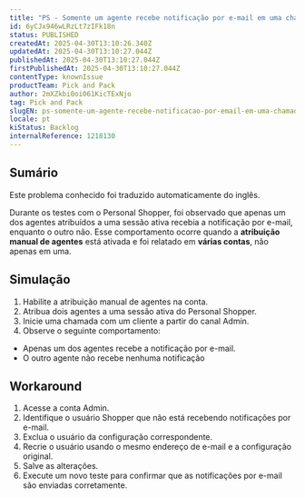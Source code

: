 ```yaml
---
title: "PS - Somente um agente recebe notificação por e-mail em uma chamada ativa"
id: 6yCJx946wLRzLt7zIFk18n
status: PUBLISHED
createdAt: 2025-04-30T13:10:26.340Z
updatedAt: 2025-04-30T13:10:27.044Z
publishedAt: 2025-04-30T13:10:27.044Z
firstPublishedAt: 2025-04-30T13:10:27.044Z
contentType: knownIssue
productTeam: Pick and Pack
author: 2mXZkbi0oi061KicTExNjo
tag: Pick and Pack
slugEN: ps-somente-um-agente-recebe-notificacao-por-email-em-uma-chamada-ativa
locale: pt
kiStatus: Backlog
internalReference: 1218130
---
```


## Sumário

<div class="alert alert-info">
  <p>Este problema conhecido foi traduzido automaticamente do inglês.</p>
</div>


Durante os testes com o Personal Shopper, foi observado que apenas um dos agentes atribuídos a uma sessão ativa recebia a notificação por e-mail, enquanto o outro não. Esse comportamento ocorre quando a **atribuição manual de agentes** está ativada e foi relatado em **várias contas**, não apenas em uma.

## Simulação



1. Habilite a atribuição manual de agentes na conta.
2. Atribua dois agentes a uma sessão ativa do Personal Shopper.
3. Inicie uma chamada com um cliente a partir do canal Admin.
4. Observe o seguinte comportamento:
  - Apenas um dos agentes recebe a notificação por e-mail.
  - O outro agente não recebe nenhuma notificação

## Workaround



1. Acesse a conta Admin.
2. Identifique o usuário Shopper que não está recebendo notificações por e-mail.
3. Exclua o usuário da configuração correspondente.
4. Recrie o usuário usando o mesmo endereço de e-mail e a configuração original.
5. Salve as alterações.
6. Execute um novo teste para confirmar que as notificações por e-mail são enviadas corretamente.





